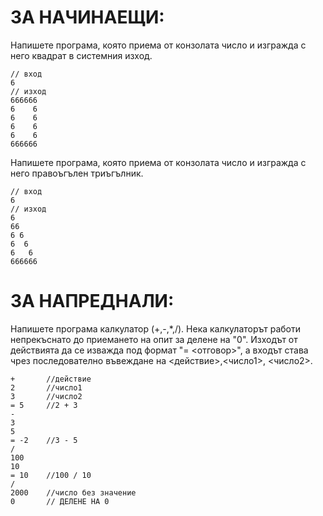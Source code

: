 # ЗА НАЧИНАЕЩИ:
Напишете програма, която приема от конзолата число и изгражда с него квадрат в системния изход.
```
// вход
6   
// изход
666666
6    6
6    6
6    6
6    6
666666
```

Напишете програма, която приема от конзолата число и изгражда с него правоъгълен триъгълник.
```
// вход
6   
// изход
6
66
6 6
6  6
6   6
666666
```

# ЗА НАПРЕДНАЛИ:
Напишете програма калкулатор (+,-,*,/). Нека калкулаторът работи непрекъснато до приемането на опит за делене на "0". Изходът от действията да се изважда под формат "= <отговор>", а входът става чрез последователно въвеждане на <действие>,<число1>, <число2>.

```
+       //действие
2       //число1
3       //число2
= 5     //2 + 3
-
3
5
= -2    //3 - 5
/
100
10
= 10    //100 / 10
/
2000    //число без значение
0       // ДЕЛЕНЕ НА 0
```
